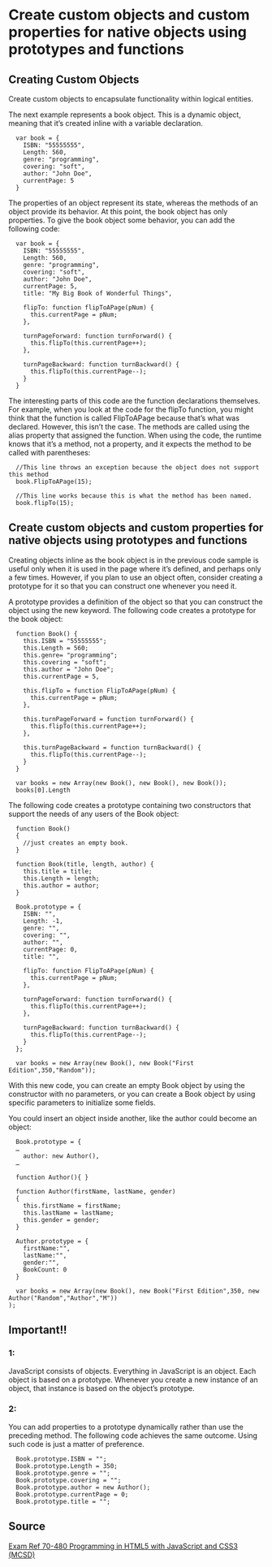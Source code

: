 # Create custom objects and custom properties for native objects using prototypes and functions

## Creating Custom Objects

Create custom objects to encapsulate functionality within logical entities.

The next example represents a book object. This is a dynamic object, meaning that it’s created inline with a variable declaration.

```
  var book = {
    ISBN: "55555555",
    Length: 560,
    genre: "programming",
    covering: "soft",
    author: "John Doe",
    currentPage: 5
  }
```

The properties of an object represent its state, whereas the methods of an object provide its behavior. At this point, the book object has only properties. To give the book object some behavior, you can add the following code:

```
  var book = {
    ISBN: "55555555",
    Length: 560,
    genre: "programming",
    covering: "soft",
    author: "John Doe",
    currentPage: 5,
    title: "My Big Book of Wonderful Things",

    flipTo: function flipToAPage(pNum) {
      this.currentPage = pNum;
    },
    
    turnPageForward: function turnForward() {
      this.flipTo(this.currentPage++);
    },
    
    turnPageBackward: function turnBackward() {
      this.flipTo(this.currentPage--);
    }
  }
```

The interesting parts of this code are the function declarations themselves. For example, when you look at the code for the flipTo function, you might think that the function is called FlipToAPage because that’s what was declared. However, this isn’t the
case. The methods are called using the alias property that assigned the function. When using
the code, the runtime knows that it’s a method, not a property, and it expects the method to be called with parentheses:

```
  //This line throws an exception because the object does not support this method
  book.FlipToAPage(15);
  
  //This line works because this is what the method has been named.
  book.flipTo(15);
```

## Create custom objects and custom properties for native objects using prototypes and functions

Creating objects inline as the book object is in the previous code sample is useful only when it is used in the page where it’s defined, and perhaps only a few times. However, if you plan to use an object often, consider creating a prototype for it so that you can construct one whenever you need it.

A prototype provides a definition of the object so that you can construct the object using the new keyword. The following code creates a prototype for the book object:

```
  function Book() {
    this.ISBN = "55555555";
    this.Length = 560;
    this.genre= "programming";
    this.covering = "soft";
    this.author = "John Doe";
    this.currentPage = 5,
    
    this.flipTo = function FlipToAPage(pNum) {
      this.currentPage = pNum;
    },

    this.turnPageForward = function turnForward() {
      this.flipTo(this.currentPage++);
    },

    this.turnPageBackward = function turnBackward() {
      this.flipTo(this.currentPage--);
    }
  }

  var books = new Array(new Book(), new Book(), new Book());
  books[0].Length
```

The following code creates a prototype containing two constructors that support the needs of any users of the Book object:

```
  function Book()
  {
    //just creates an empty book.
  }

  function Book(title, length, author) {
    this.title = title;
    this.Length = length;
    this.author = author;
  }

  Book.prototype = {
    ISBN: "",
    Length: -1,
    genre: "",
    covering: "",
    author: "",
    currentPage: 0,
    title: "",
    
    flipTo: function FlipToAPage(pNum) {
      this.currentPage = pNum;
    },

    turnPageForward: function turnForward() {
      this.flipTo(this.currentPage++);
    },

    turnPageBackward: function turnBackward() {
      this.flipTo(this.currentPage--);
    }
  };

  var books = new Array(new Book(), new Book("First Edition",350,"Random"));
```

With this new code, you can create an empty Book object by using the constructor with no parameters, or you can create a Book object by using specific parameters to initialize some fields.

You could insert an object inside another, like the author could become an object:

```
  Book.prototype = {
  …
    author: new Author(),
  …

  function Author(){ }

  function Author(firstName, lastName, gender)
  {
    this.firstName = firstName;
    this.lastName = lastName;
    this.gender = gender;
  }

  Author.prototype = {
    firstName:"",
    lastName:"",
    gender:"",
    BookCount: 0
  }

  var books = new Array(new Book(), new Book("First Edition",350, new Author("Random","Author","M"))
);
```

## Important!!

### 1:

JavaScript consists of objects. Everything in JavaScript is an object. Each object is based on a prototype. Whenever you create a new instance of an object, that instance is based on the object’s prototype.

### 2:

You can add properties to a prototype dynamically rather than use the preceding method. The following code achieves the same outcome. Using such code is just a matter of preference.

```
  Book.prototype.ISBN = "";
  Book.prototype.Length = 350;
  Book.prototype.genre = "";
  Book.prototype.covering = "";
  Book.prototype.author = new Author();
  Book.prototype.currentPage = 0;
  Book.prototype.title = "";
```

## Source

[Exam Ref 70-480 Programming in HTML5 with JavaScript and CSS3 (MCSD)](https://www.microsoft.com/en-us/p/exam-ref-70-480-programming-in-html5-with-javascript-and-css3-mcsd/fgqpf3h0qll7?activetab=pivot%3aoverviewtab)